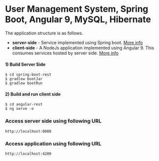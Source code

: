 # User Management System, Spring Boot, Angular 9, MySQL, Hibernate

The application structure is as follows.
- **server-side** - Service implemented using Spring boot. [More info](spring-boot-rest/README.md)
- **client-side** - A NodeJs application implemented using Angular 9. This consumes services hosted by server side.  [More info](angular-rest/README.md)

#### 1) Build Server Side

```
$ cd spring-boot-rest
$ gradlew bootJar
$ gradlew bootRun
```

#### 2) Build and run client side

```
$ cd angular-rest
$ ng serve -o
```

### Access server side using following URL

```
http://localhost:8080
```

### Access application using following URL

```
http://localhost:4200
```